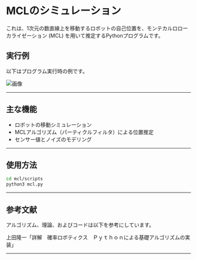 # MCLのシミュレーション

これは、1次元の数直線上を移動するロボットの自己位置を、モンテカルロローカライゼーション (MCL) を用いて推定するPythonプログラムです。

## 実行例

以下はプログラム実行時の例です。

![画像](path/to/demo_image.png)

---

## 主な機能

- ロボットの移動シミュレーション
- MCLアルゴリズム（パーティクルフィルタ）による位置推定
- センサー値とノイズのモデリング

---

## 使用方法

  ```bash
  cd mcl/scripts
  python3 mcl.py
```
---

## 参考文献
アルゴリズム、理論、およびコードは以下を参考にしています。

上田隆一「詳解　確率ロボティクス　Ｐｙｔｈｏｎによる基礎アルゴリズムの実装」

---
